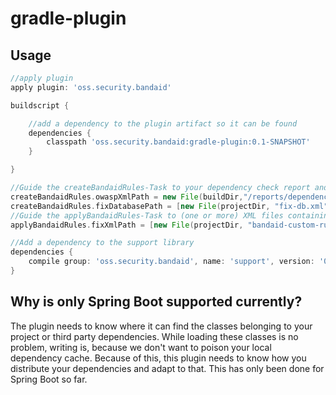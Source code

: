 # gradle-plugin
## Usage
```groovy
//apply plugin
apply plugin: 'oss.security.bandaid'

buildscript {

    //add a dependency to the plugin artifact so it can be found
    dependencies {
        classpath 'oss.security.bandaid:gradle-plugin:0.1-SNAPSHOT'
    }

}

//Guide the createBandaidRules-Task to your dependency check report and (one or more) databases containing rules for found vulnerabilities
createBandaidRules.owaspXmlPath = new File(buildDir,"/reports/dependency-check-report.xml")
createBandaidRules.fixDatabasePath = [new File(projectDir, "fix-db.xml")]
//Guide the applyBandaidRules-Task to (one or more) XML files containing your rules
applyBandaidRules.fixXmlPath = [new File(projectDir, "bandaid-custom-rules.xml"), new File(projectDir, "bandaid-rules.xml")]

//Add a dependency to the support library
dependencies {
    compile group: 'oss.security.bandaid', name: 'support', version: '0.1-SNAPSHOT'
}
```
## Why is only Spring Boot supported currently?
The plugin needs to know where it can find the classes belonging to your project or third party dependencies.
While loading these classes is no problem, writing is, because we don't want to poison your local dependency cache. Because of this, this plugin needs to know how you distribute your dependencies and adapt to that. This has only been done for Spring Boot so far.